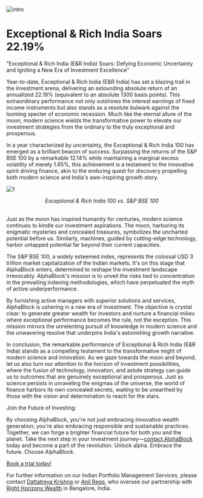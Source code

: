 ![intro](/er_india_soars/intro.jpg)

# Exceptional & Rich India Soars 22.19%

"Exceptional & Rich India (E&R India) Soars: Defying Economic Uncertainty and Igniting a New Era of Investment Excellence"

Year-to-date, Exceptional & Rich India (E&R India) has set a blazing trail in the investment arena, delivering an astounding absolute return of an annualized 22.19% (equivalent to an absolute 1300 basis points). This extraordinary performance not only outshines the interest earnings of fixed income instruments but also stands as a resolute bulwark against the looming specter of economic recession. Much like the eternal allure of the moon, modern science wields the transformative power to elevate our investment strategies from the ordinary to the truly exceptional and prosperous.

In a year characterized by uncertainty, the Exceptional & Rich India 100 has emerged as a brilliant beacon of success. Surpassing the returns of the S&P BSE 100 by a remarkable 12.14% while maintaining a marginal excess volatility of merely 1.65%, this achievement is a testament to the innovative spirit driving finance, akin to the enduring quest for discovery propelling both modern science and India's awe-inspiring growth story.

![1](/er_india_soars/1.png)
<div align="center"><em>Exceptional & Rich India 100 vs. S&P BSE 100</em><br><br></div>

Just as the moon has inspired humanity for centuries, modern science continues to kindle our investment aspirations. The moon, harboring its enigmatic mysteries and concealed treasures, symbolizes the uncharted potential before us. Similarly, machines, guided by cutting-edge technology, harbor untapped potential far beyond their current capacities.

The S&P BSE 100, a widely esteemed index, represents the colossal USD 3 trillion market capitalization of the Indian markets. It's on this stage that AlphaBlock enters, determined to reshape the investment landscape irrevocably. AlphaBlock's mission is to unveil the risks tied to concentration in the prevailing indexing methodologies, which have perpetuated the myth of active underperformance.

By furnishing active managers with superior solutions and services, AlphaBlock is ushering in a new era of investment. The objective is crystal clear: to generate greater wealth for investors and nurture a financial milieu where exceptional performance becomes the rule, not the exception. This mission mirrors the unrelenting pursuit of knowledge in modern science and the unwavering resolve that underpins India's astonishing growth narrative.

In conclusion, the remarkable performance of Exceptional & Rich India (E&R India) stands as a compelling testament to the transformative might of modern science and innovation. As we gaze towards the moon and beyond, let us also turn our attention to the horizon of investment possibilities, where the fusion of technology, innovation, and astute strategy can guide us to outcomes that are genuinely exceptional and prosperous. Just as science persists in unraveling the enigmas of the universe, the world of finance harbors its own concealed secrets, waiting to be unearthed by those with the vision and determination to reach for the stars.


Join the Future of Investing:

By choosing AlphaBlock, you're not just embracing innovative wealth generation; you're also embracing responsible and sustainable practices. Together, we can forge a brighter financial future for both you and the planet. Take the next step in your investment journey—[contact AlphaBlock](https://calendly.com/mukulpal/alphablock?month=2024-04) today and become a part of the revolution. Unlock alpha. Embrace the future. Choose AlphaBlock.


[Book a trial today!](https://calendly.com/mukulpal/alphablock)

For further information on our Indian Portfolio Management Services, please contact [Dattatreya Krishna](https://www.linkedin.com/in/dattatreyabk/?lipi=urn%3Ali%3Apage%3Ad_flagship3_pulse_read%3B2jVxG5jmSBO%2B%2BX3PEWukmw%3D%3D) or [Anil Rego](https://www.linkedin.com/in/anilrego/?lipi=urn%3Ali%3Apage%3Ad_flagship3_pulse_read%3B2jVxG5jmSBO%2B%2BX3PEWukmw%3D%3D), who oversee our partnership with [Right Horizons Wealth](https://www.linkedin.com/company/right-horizons-investment-advisory-and-wealth-management-pvt--ltd-/?lipi=urn%3Ali%3Apage%3Ad_flagship3_pulse_read%3B2jVxG5jmSBO%2B%2BX3PEWukmw%3D%3D) in Bangalore, India.

